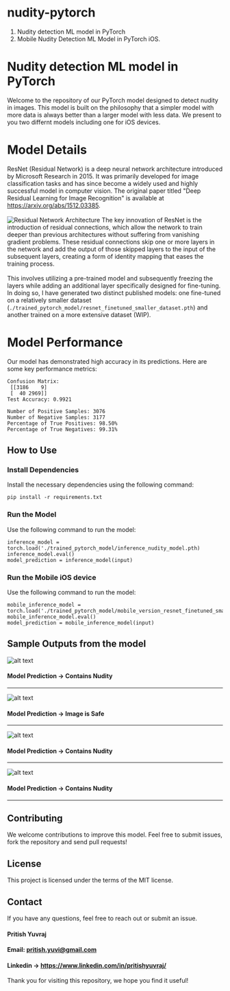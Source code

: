 # nudity-pytorch
1. Nudity detection ML model in PyTorch
2. Mobile Nudity Detection ML Model in PyTorch iOS.

# Nudity detection ML model in PyTorch
Welcome to the repository of our PyTorch model designed to detect nudity in images. This model is built on the philosophy that a simpler model with more data is always better than a larger model with less data. We present to you two differnt models including one for iOS devices. 
# Model Details
ResNet (Residual Network) is a deep neural network architecture introduced by Microsoft Research in 2015. It was primarily developed for image classification tasks and has since become a widely used and highly successful model in computer vision. The original paper titled "Deep Residual Learning for Image Recognition" is available at https://arxiv.org/abs/1512.03385. </br></br>
![Residual Network Architecture](https://media.geeksforgeeks.org/wp-content/uploads/20200424011138/ResNet.PNG)
The key innovation of ResNet is the introduction of residual connections, which allow the network to train deeper than previous architectures without suffering from vanishing gradient problems. These residual connections skip one or more layers in the network and add the output of those skipped layers to the input of the subsequent layers, creating a form of identity mapping that eases the training process.</br></br>
This involves utilizing a pre-trained model and subsequently freezing the layers while adding an additional layer specifically designed for fine-tuning. In doing so, I have generated two distinct published models: one fine-tuned on a relatively smaller dataset (```./trained_pytorch_model/resnet_finetuned_smaller_dataset.pth```) and another trained on a more extensive dataset (WIP).
# Model Performance
Our model has demonstrated high accuracy in its predictions. Here are some key performance metrics:
```
Confusion Matrix:
 [[3186    9]
 [  40 2969]]
Test Accuracy: 0.9921
```
```
Number of Positive Samples: 3076
Number of Negative Samples: 3177
Percentage of True Positives: 98.50%
Percentage of True Negatives: 99.31%
```
## How to Use
### Install Dependencies
Install the necessary dependencies using the following command:
```
pip install -r requirements.txt
```
### Run the Model
Use the following command to run the model:
```
inference_model = torch.load('./trained_pytorch_model/inference_nudity_model.pth)
inference_model.eval()
model_prediction = inference_model(input)
```
### Run the Mobile iOS device
Use the following command to run the model:
```
mobile_inference_model = torch.load('./trained_pytorch_model/mobile_version_resnet_finetuned_smaller_dataset.pth)
mobile_inference_model.eval()
model_prediction = mobile_inference_model(input)
```
## Sample Outputs from the model
![alt text](https://github.com/pritishyuvraj/nudity-pytorch/blob/main/Sample%20-%20Outputs/sample_1.png?raw=true)
#### Model Prediction -> Contains Nudity
<hr/>

![alt text](https://github.com/pritishyuvraj/nudity-pytorch/blob/main/Sample%20-%20Outputs/sample_2.png?raw=true)
#### Model Prediction ->  Image is Safe
<hr/>

![alt text](https://github.com/pritishyuvraj/nudity-pytorch/blob/main/Sample%20-%20Outputs/sample_3.png?raw=true)
#### Model Prediction -> Contains Nudity
<hr/>


![alt text](https://github.com/pritishyuvraj/nudity-pytorch/blob/main/Sample%20-%20Outputs/sample_4.png?raw=true)
#### Model Prediction -> Contains Nudity
<hr/>

## Contributing
We welcome contributions to improve this model. Feel free to submit issues, fork the repository and send pull requests!
## License
This project is licensed under the terms of the MIT license.
## Contact
If you have any questions, feel free to reach out or submit an issue.
#### Pritish Yuvraj
#### Email: pritish.yuvi@gmail.com
#### Linkedin -> https://www.linkedin.com/in/pritishyuvraj/
Thank you for visiting this repository, we hope you find it useful!
